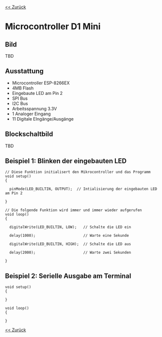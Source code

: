 [<< Zurück](../README.md)

# Microcontroller D1 Mini

## Bild

TBD

## Ausstattung

- Microcontroller ESP-8266EX
- 4MB Flash
- Eingebaute LED am Pin 2
- SPI Bus
- I2C Bus
- Arbeitsspannung 3.3V
- 1 Analoger Eingang
- 11 Digitale EIngänge/Ausgänge

## Blockschaltbild

TBD

## Beispiel 1: Blinken der eingebauten LED

```
// Diese Funktion initialisert den Mikrocontroller und das Programm
void setup()
{

  pinMode(LED_BUILTIN, OUTPUT);  // Intialisierung der eingebauten LED am Pin 2

}

// Die folgende Funktion wird immer und immer wieder aufgerufen
void loop() 
{

  digitalWrite(LED_BUILTIN, LOW);   // Schalte die LED ein

  delay(1000);                      // Warte eine Sekunde

  digitalWrite(LED_BUILTIN, HIGH);  // Schalte die LED aus

  delay(2000);                      // Warte zwei Sekunden

}
```

## Beispiel 2: Serielle Ausgabe am Terminal

```
void setup()
{

}

void loop() 
{

}
```

[<< Zurück](../README.md)
